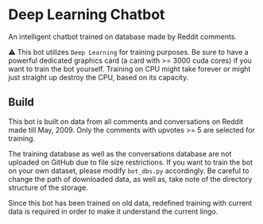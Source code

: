 # Deep Learning Chatbot

An intelligent chatbot trained on database made by Reddit comments.

:warning: This bot utilizes `Deep Learning` for training purposes. Be sure to have a powerful dedicated graphics card (a card with >= 3000 cuda cores) if you want to train the bot yourself. Training on CPU might take forever or might just straight up destroy the CPU, based on its capacity.

## Build
This bot is built on data from all comments and conversations on Reddit made till May, 2009. Only the comments with upvotes >= 5 are selected for training.

The training database as well as the conversations database are not uploaded on GitHub due to file size restrictions. If you want to train the bot on your own dataset, please modify `bot_dbs.py` accordingly. Be careful to change the path of downloaded data, as well as, take note of the directory structure of the storage.

Since this bot has been trained on old data, redefined training with current data is required in order to make it understand the current lingo.
